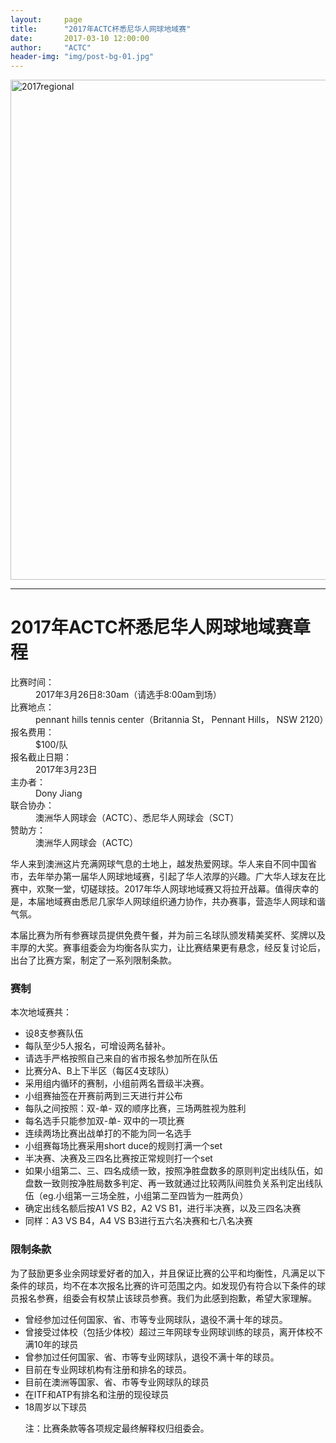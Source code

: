 ```yaml
---
layout:     page
title:      "2017年ACTC杯悉尼华人网球地域赛"
date:       2017-03-10 12:00:00
author:     "ACTC"
header-img: "img/post-bg-01.jpg"
---
```


<img class="img-responsive" src="https://c1.staticflickr.com/4/3896/33081630150_526ff1efdb_o.jpg" alt="2017regional" width="800" />

<hr>

<h1>2017年ACTC杯悉尼华人网球地域赛章程</h1>

<dl>
  <dt>比赛时间：</dt><dd>2017年3月26日8:30am（请选手8:00am到场）</dd>
  <dt>比赛地点：</dt><dd>pennant hills tennis center（Britannia St， Pennant Hills， NSW 2120）</dd>
  <dt>报名费用：</dt><dd>$100/队</dd>
  <dt>报名截止日期：</dt><dd>2017年3月23日</dd>
  <dt>主办者： </dt><dd>Dony Jiang</dd>
  <dt>联合协办：</dt><dd>澳洲华人网球会（ACTC）、悉尼华人网球会（SCT）</dd>
  <dt>赞助方：</dt><dd>澳洲华人网球会（ACTC）</dd>
</dl>

<p>华人来到澳洲这片充满网球气息的土地上，越发热爱网球。华人来自不同中国省市，去年举办第一届华人网球地域赛，引起了华人浓厚的兴趣。广大华人球友在比赛中，欢聚一堂，切磋球技。2017年华人网球地域赛又将拉开战幕。值得庆幸的是，本届地域赛由悉尼几家华人网球组织通力协作，共办赛事，营造华人网球和谐气氛。</p>
<p>本届比赛为所有参赛球员提供免费午餐，并为前三名球队颁发精美奖杯、奖牌以及丰厚的大奖。赛事组委会为均衡各队实力，让比赛结果更有悬念，经反复讨论后，出台了比赛方案，制定了一系列限制条款。</p>

<h3>赛制</h3>

本次地域赛共：
<ul>
  <li>设8支参赛队伍</li>
  <li>每队至少5人报名，可增设两名替补。</li>
  <li>请选手严格按照自己来自的省市报名参加所在队伍</li>
  <li>比赛分A、B上下半区（每区4支球队）</li>
  <li>采用组内循环的赛制，小组前两名晋级半决赛。</li>
  <li>小组赛抽签在开赛前两到三天进行并公布</li>
  <li>每队之间按照：双-单- 双的顺序比赛，三场两胜视为胜利</li>
  <li>每名选手只能参加双-单- 双中的一项比赛</li>
  <li>连续两场比赛出战单打的不能为同一名选手</li>
  <li>小组赛每场比赛采用short duce的规则打满一个set</li>
  <li>半决赛、决赛及三四名比赛按正常规则打一个set</li>
  <li>如果小组第二、三、四名成绩一致，按照净胜盘数多的原则判定出线队伍，如盘数一致则按净胜局数多判定、再一致就通过比较两队间胜负关系判定出线队伍（eg.小组第一三场全胜，小组第二至四皆为一胜两负）</li>
  <li>确定出线名额后按A1 VS B2，A2 VS B1，进行半决赛，以及三四名决赛</li>
  <li>同样：A3 VS B4，A4 VS B3进行五六名决赛和七八名决赛</li>
</ul>

<h3>限制条款</h3>

为了鼓励更多业余网球爱好者的加入，并且保证比赛的公平和均衡性，凡满足以下条件的球员，均不在本次报名比赛的许可范围之内。如发现仍有符合以下条件的球员报名参赛，组委会有权禁止该球员参赛。我们为此感到抱歉，希望大家理解。
<ul>
  <li>曾经参加过任何国家、省、市等专业网球队，退役不满十年的球员。</li>
  <li>曾接受过体校（包括少体校）超过三年网球专业网球训练的球员，离开体校不满10年的球员</li>
  <li>曾参加过任何国家、省、市等专业网球队，退役不满十年的球员。</li>
  <li>目前在专业网球机构有注册和排名的球员。</li>
  <li>目前在澳洲等国家、省、市等专业网球队的球员</li>
  <li>在ITF和ATP有排名和注册的现役球员</li>
  <li>18周岁以下球员
</li>

<p>注：比赛条款等各项规定最终解释权归组委会。</p>
